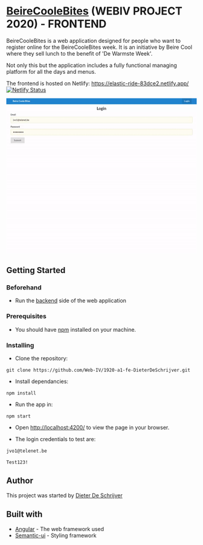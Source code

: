 # [BeireCooleBites](https://elastic-ride-83dce2.netlify.app/) (WEBIV PROJECT 2020) - FRONTEND

BeireCooleBites is a web application designed for people who want to register online for the BeireCooleBites week. It is an initiative by Beire Cool where they sell lunch to the benefit of 'De Warmste Week'.

Not only this but the application includes a fully functional managing platform for all the days and menus.

The frontend is hosted on Netlify: https://elastic-ride-83dce2.netlify.app/ [![Netlify Status](https://api.netlify.com/api/v1/badges/e29e2c16-f936-407e-bde8-17104efe8304/deploy-status)](https://app.netlify.com/sites/elastic-ride-83dce2/deploys)

<img src="src/assets/ezgif-4-0a5800767ae7.gif" alt="demo gif" />

## Getting Started

### Beforehand
* Run the [backend](https://github.com/Web-IV/1920-a1-be-DieterDeSchrijver) side of the web application

### Prerequisites

* You should have [npm](https://www.npmjs.com/get-npm) installed on your machine. 

### Installing

* Clone the repository:
```
git clone https://github.com/Web-IV/1920-a1-fe-DieterDeSchrijver.git
```

* Install dependancies:
```
npm install
```
* Run the app in:
```
npm start
```
* Open [http://localhost:4200/](http://localhost:4200/) to view the page in your browser.

* The login credentials to test are:
```
jvo1@telenet.be
```
```
Test123!
```

## Author

This project was started by [Dieter De Schrijver](https://github.com/DieterDeSchrijver)

## Built with

* [Angular](https://github.com/angular) - The web framework used
* [Semantic-ui](https://react.semantic-ui.com/) - Styling framework
